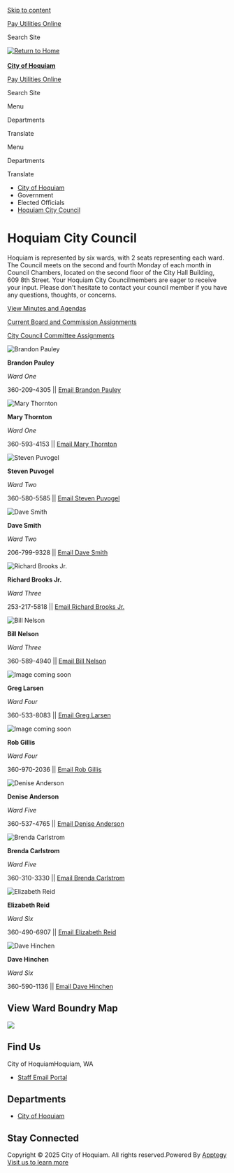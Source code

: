 [Skip to content](https://www.cityofhoquiam.com/page/hoquiam-city-council/)

[Pay Utilities Online](https://certifiedpayments.net/index.aspx?BureauCode=8478983)

Search Site

[![Return to Home](https://cmsv2-assets.apptegy.net/uploads/18307/logo/19366/City_of_Hoquiam.png)  
\
**City of Hoquiam**](https://www.cityofhoquiam.com)

[Pay Utilities Online](https://certifiedpayments.net/index.aspx?BureauCode=8478983)

Search Site

Menu

Departments

Translate

Menu

Departments

Translate

- [City of Hoquiam](https://www.cityofhoquiam.com)
- Government
- Elected Officials
- [Hoquiam City Council](https://www.cityofhoquiam.com/page/hoquiam-city-council)

# Hoquiam City Council

Hoquiam is represented by six wards, with 2 seats representing each ward. The Council meets on the second and fourth Monday of each month in Council Chambers, located on the second floor of the City Hall Building, 609 8th Street. Your Hoquiam City Councilmembers are eager to receive your input. Please don't hesitate to contact your council member if you have any questions, thoughts, or concerns.

[View Minutes and Agendas](https://www.cityofhoquiam.com/o/hoquiam/page/minutes-and-agendas)

[Current Board and Commission Assignments](https://www.cityofhoquiam.com/o/hoquiam/page/boards-and-commissions)

[City Council Committee Assignments](https://5il.co/2i12s)

![Brandon Pauley](https://cmsv2-assets.apptegy.net/uploads/18307/file/3277320/e8dc2cc0-fb86-47fc-88ae-91be205fd6ca.png)

**Brandon Pauley**

*Ward One*

360-209-4305 || [Email Brandon Pauley](mailto:bpauley@cityofhoquiam.com)

![Mary Thornton](https://cmsv2-assets.apptegy.net/uploads/18307/file/3277326/5e523187-3d41-4984-a792-865891dbd5e2.png)

**Mary Thornton**

*Ward One*

360-593-4153 || [Email Mary Thornton](mailto:mthornton@cityofhoquiam.com)

![Steven Puvogel](https://cmsv2-assets.apptegy.net/uploads/18307/file/2306983/47e3c9b7-e078-4bad-b5be-5876ae95de02.jpeg)

**Steven Puvogel**

*Ward Two*

360-580-5585 || [Email Steven Puvogel](mailto:spuvogel@cityofhoquiam.com)

![Dave Smith](https://cmsv2-assets.apptegy.net/uploads/18307/file/3277338/397e15dc-fe1a-4b73-839a-4f4bc19d8289.png)

**Dave Smith**

*Ward Two*

206-799-9328 || [Email Dave Smith](mailto:dsmith@cityofhoquiam.com)

![Richard Brooks Jr.](https://cmsv2-assets.apptegy.net/uploads/18307/file/2307051/21ea3f11-155c-47c2-8282-b36203ecf639.jpeg)

**Richard Brooks Jr.**

*Ward Three*

253-217-5818 || [Email Richard Brooks Jr.](mailto:rbrooks@cityofhoquiam.com)

![Bill Nelson](https://cmsv2-assets.apptegy.net/uploads/18307/file/2307069/a9d6447d-a4a1-4bc5-ab1f-3e120fc3db87.jpeg)

**Bill Nelson**

*Ward Three*

360-589-4940 || [Email Bill Nelson](mailto:bnelson@cityofhoquiam.com)

![Image coming soon](https://cmsv2-assets.apptegy.net/uploads/18307/file/4061207/309e6565-973e-41e7-944e-fc0f3f3b876f.png)

**Greg Larsen**

*Ward Four*

360-533-8083 || [Email Greg Larsen](mailto:glarsen@cityofhoquiam.com)

![Image coming soon](https://cmsv2-assets.apptegy.net/uploads/18307/file/4061215/fde4cb50-eda7-4e16-be5e-0b63243bdbd4.png)

**Rob Gillis**

*Ward Four*

360-970-2036 || [Email Rob Gillis](mailto:rgillis@cityofhoquiam.com)

![Denise Anderson](https://cmsv2-assets.apptegy.net/uploads/18307/file/3277367/1af90472-1170-439e-a596-85d9202c816c.png)

**Denise Anderson**

*Ward Five*

360-537-4765 || [Email Denise Anderson](mailto:danderson@cityofhoquiam.com)

![Brenda Carlstrom](https://cmsv2-assets.apptegy.net/uploads/18307/file/3277349/3b47a93f-a80f-4586-afea-cce98e390fd1.png)

**Brenda Carlstrom**

*Ward Five*

360-310-3330 || [Email Brenda Carlstrom](mailto:bcarlstrom@cityofhoquiam.com)

![Elizabeth Reid](https://cmsv2-assets.apptegy.net/uploads/18307/file/2307158/fda34547-a758-478a-a0d9-5aba9f43d7e0.png)

**Elizabeth Reid**

*Ward Six*

360-490-6907 || [Email Elizabeth Reid](mailto:ereid@cityofhoquiam.com)

![Dave Hinchen](https://cmsv2-assets.apptegy.net/uploads/18307/file/2307164/ac4916a5-7a80-427a-acba-86ebfe49c7d4.png)

**Dave Hinchen**

*Ward Six*

360-590-1136 || [Email Dave Hinchen](mailto:dhinchen@cityofhoquiam.com)

## View Ward Boundry Map

![](https://cmsv2-assets.apptegy.net/uploads/18307/logo/19366/City_of_Hoquiam.png)

## Find Us

City of HoquiamHoquiam, WA

- [Staff Email Portal](https://www.office.com)

## Departments

- [City of Hoquiam](https://cityofhoquiam.com)

<!--THE END-->

## Stay Connected

Copyright © 2025 City of Hoquiam. All rights reserved.Powered By [Apptegy Visit us to learn more](https://www.apptegy.com)